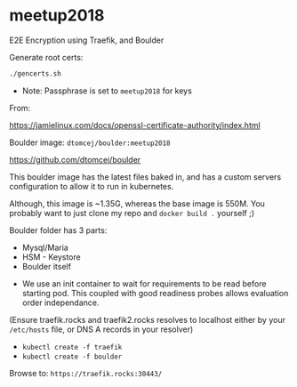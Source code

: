 # meetup2018
E2E Encryption using Traefik, and Boulder

Generate root certs:
```bash
./gencerts.sh
```
* Note: Passphrase is set to `meetup2018` for keys

From:

https://jamielinux.com/docs/openssl-certificate-authority/index.html


Boulder image: `dtomcej/boulder:meetup2018`

https://github.com/dtomcej/boulder

This boulder image has the latest files baked in, and has a custom servers configuration to allow it to run in kubernetes.

Although, this image is ~1.35G, whereas the base image is 550M. You probably want to just clone my repo and `docker build .` yourself ;)

Boulder folder has 3 parts:
* Mysql/Maria
* HSM - Keystore
* Boulder itself

 - We use an init container to wait for requirements to be read before starting pod. This coupled with good readiness probes allows evaluation order independance.

(Ensure traefik.rocks and traefik2.rocks resolves to localhost either by your `/etc/hosts` file, or DNS A records in your resolver)
* `kubectl create -f traefik`
* `kubectl create -f boulder`

Browse to: `https://traefik.rocks:30443/`